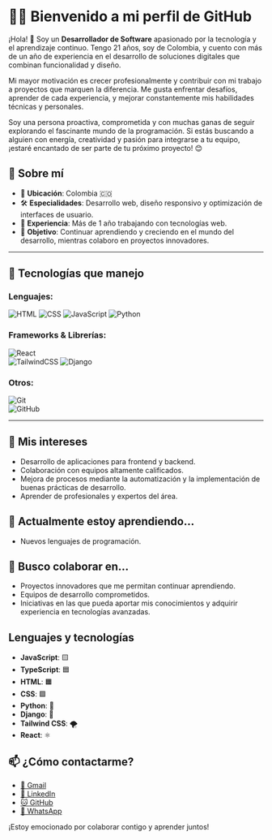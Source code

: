 # 👨‍💻 Bienvenido a mi perfil de GitHub  
¡Hola! 👋 Soy un **Desarrollador de Software** apasionado por la tecnología y el aprendizaje continuo. Tengo 21 años, soy de Colombia, y cuento con más de un año de experiencia en el desarrollo de soluciones digitales que combinan funcionalidad y diseño.

Mi mayor motivación es crecer profesionalmente y contribuir con mi trabajo a proyectos que marquen la diferencia. Me gusta enfrentar desafíos, aprender de cada experiencia, y mejorar constantemente mis habilidades técnicas y personales.

Soy una persona proactiva, comprometida y con muchas ganas de seguir explorando el fascinante mundo de la programación. Si estás buscando a alguien con energía, creatividad y pasión para integrarse a tu equipo, ¡estaré encantado de ser parte de tu próximo proyecto! 😊  

## 🌟 Sobre mí  

- 📍 **Ubicación**: Colombia 🇨🇴  
- 🛠️ **Especialidades**: Desarrollo web, diseño responsivo y optimización de interfaces de usuario.  
- 📅 **Experiencia**: Más de 1 año trabajando con tecnologías web.  
- 🎯 **Objetivo**: Continuar aprendiendo y creciendo en el mundo del desarrollo, mientras colaboro en proyectos innovadores.  

---
## 🚀 Tecnologías que manejo  

### Lenguajes:  
![HTML](https://img.shields.io/badge/-HTML5-orange?style=flat-square&logo=html5&logoColor=white)
![CSS](https://img.shields.io/badge/-CSS3-blue?style=flat-square&logo=css3&logoColor=white)
![JavaScript](https://img.shields.io/badge/-JavaScript-yellow?style=flat-square&logo=javascript&logoColor=white)
![Python](https://img.shields.io/badge/-Python-3776AB?style=flat-square&logo=python&logoColor=white)

### Frameworks & Librerías:  
![React](https://img.shields.io/badge/-React-blue?style=flat-square&logo=react&logoColor=white)  
![TailwindCSS](https://img.shields.io/badge/-TailwindCSS-teal?style=flat-square&logo=tailwind-css&logoColor=white)
![Django](https://img.shields.io/badge/-Django-092E20?style=flat-square&logo=django&logoColor=white)

### Otros:  
![Git](https://img.shields.io/badge/-Git-orange?style=flat-square&logo=git&logoColor=white)  
![GitHub](https://img.shields.io/badge/-GitHub-black?style=flat-square&logo=github&logoColor=white)  

---

## 👀 Mis intereses

- Desarrollo de aplicaciones para frontend y backend.
- Colaboración con equipos altamente calificados.
- Mejora de procesos mediante la automatización y la implementación de buenas prácticas de desarrollo.
- Aprender de profesionales y expertos del área.

## 🌱 Actualmente estoy aprendiendo...

- Nuevos lenguajes de programación.

## 💞️ Busco colaborar en...

- Proyectos innovadores que me permitan continuar aprendiendo.
- Equipos de desarrollo comprometidos.
- Iniciativas en las que pueda aportar mis conocimientos y adquirir experiencia en tecnologías avanzadas.

## Lenguajes y tecnologías

- **JavaScript**: 🟨
- **TypeScript**: 🟦
- **HTML**: 🟧
- **CSS**: 🟩
- **Python**: 🐍
- **Django**: 🐍
- **Tailwind CSS**: 🌪️
- **React**: ⚛️

## 📫 ¿Cómo contactarme?

- [📧 Gmail](mailto:juandavidmedina398@gmail.com)
- [🔗 LinkedIn](https://www.linkedin.com/in/juan-david-agudelo-30b24b22b/)
- [🐱 GitHub](https://github.com/J-David-Medina)
- [💬 WhatsApp](https://api.whatsapp.com/send?phone=573126700622)

¡Estoy emocionado por colaborar contigo y aprender juntos!

